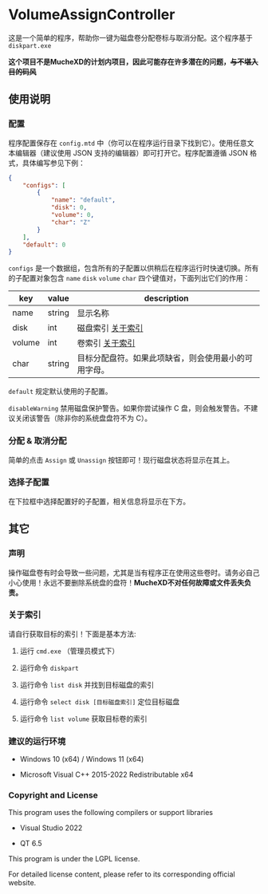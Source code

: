 # VolumeAssignController

这是一个简单的程序，帮助你一键为磁盘卷分配卷标与取消分配。这个程序基于 `diskpart.exe`

**这个项目不是MucheXD的计划内项目，因此可能存在许多潜在的问题，~~与不堪入目的码风~~**

## 使用说明

### 配置

程序配置保存在 `config.mtd` 中（你可以在程序运行目录下找到它）。使用任意文本编辑器（建议使用 JSON 支持的编辑器）即可打开它。程序配置遵循 JSON 格式，具体编写参见下例：

```json
{
    "configs": [
        {
            "name": "default",
            "disk": 0,
            "volume": 0,
            "char": "Z"
        }
    ],
    "default": 0
}
```

`configs` 是一个数据组，包含所有的子配置以供稍后在程序运行时快速切换。所有的子配置对象包含 `name` `disk` `volume` `char` 四个键值对，下面列出它们的作用：

| key    | value  | description                                        |
| ------ | ------ | -------------------------------------------------- |
| name   | string | 显示名称                                               |
| disk   | int    | 磁盘索引 [关于索引](#%E5%85%B3%E4%BA%8E%E7%B4%A2%E5%BC%95) |
| volume | int    | 卷索引 [关于索引](#%E5%85%B3%E4%BA%8E%E7%B4%A2%E5%BC%95)  |
| char   | string | 目标分配盘符。如果此项缺省，则会使用最小的可用字母。                         |

`default` 规定默认使用的子配置。

`disableWarning` 禁用磁盘保护警告。如果你尝试操作 C 盘，则会触发警告。不建议关闭该警告（除非你的系统盘盘符不为 C）。

### 分配 & 取消分配

简单的点击 `Assign` 或 `Unassign` 按钮即可！现行磁盘状态将显示在其上。

### 选择子配置

在下拉框中选择配置好的子配置，相关信息将显示在下方。

## 其它

### 声明

操作磁盘卷有时会导致一些问题，尤其是当有程序正在使用这些卷时。请务必自己小心使用！永远不要删除系统盘的盘符！**MucheXD不对任何故障或文件丢失负责。**

### 关于索引

请自行获取目标的索引！下面是基本方法:

1. 运行 `cmd.exe` （管理员模式下）

2. 运行命令 `diskpart`

3. 运行命令 `list disk` 并找到目标磁盘的索引

4. 运行命令 `select disk [目标磁盘索引]` 定位目标磁盘

5. 运行命令 `list volume` 获取目标卷的索引

### 建议的运行环境

- Windows 10 (x64) / Windows 11 (x64)

- Microsoft Visual C++ 2015-2022 Redistributable x64

### Copyright and License

This program uses the following compilers or support libraries

- Visual Studio 2022

- QT 6.5

This program is under the LGPL license.

For detailed license content, please refer to its corresponding official website.

